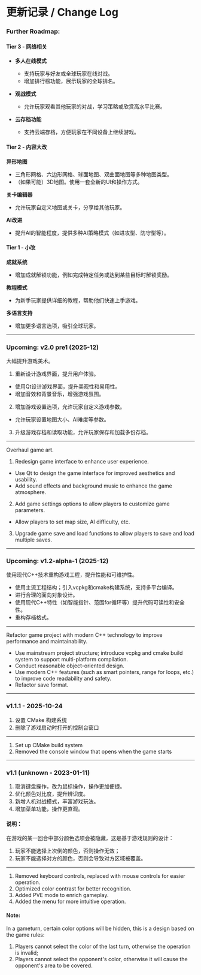 # 更新记录 / Change Log

### Further Roadmap:

#### Tier 3 - 网络相关

- **多人在线模式**  
    - 支持玩家与好友或全球玩家在线对战。
    - 增加排行榜功能，展示玩家的全球排名。

- **观战模式**  
	- 允许玩家观看其他玩家的对战，学习策略或欣赏高水平比赛。

- **云存档功能**  
	- 支持云端存档，方便玩家在不同设备上继续游戏。

#### Tier 2 - 内容大改

**异形地图**
- 三角形网格、六边形网格、球面地图、双曲面地图等多种地图类型。
- （如果可能）3D地图。使用一套全新的UI和操作方式。

**关卡编辑器**  
- 允许玩家自定义地图或关卡，分享给其他玩家。

**AI改进**  
- 提升AI的智能程度，提供多种AI策略模式（如进攻型、防守型等）。

#### Tier 1 - 小改

**成就系统**  
- 增加成就解锁功能，例如完成特定任务或达到某些目标时解锁奖励。

**教程模式**  
- 为新手玩家提供详细的教程，帮助他们快速上手游戏。

**多语言支持**  
- 增加更多语言选项，吸引全球玩家。

---

### Upcoming: v2.0 pre1 (2025-12)

大幅提升游戏美术。

1. 重新设计游戏界面，提升用户体验。
  - 使用Qt设计游戏界面，提升美观性和易用性。
  - 增加音效和背景音乐，增强游戏氛围。
2. 增加游戏设置选项，允许玩家自定义游戏参数。
  - 允许玩家设置地图大小、AI难度等参数。
3. 升级游戏存档和读取功能，允许玩家保存和加载多份存档。

---

Overhaul game art.

1. Redesign game interface to enhance user experience.
  - Use Qt to design the game interface for improved aesthetics and usability.
  - Add sound effects and background music to enhance the game atmosphere.
2. Add game settings options to allow players to customize game parameters.
  - Allow players to set map size, AI difficulty, etc.
3. Upgrade game save and load functions to allow players to save and load multiple saves.

---

### Upcoming: v1.2-alpha-1 (2025-12)

使用现代C++技术重构游戏工程，提升性能和可维护性。
  - 使用主流工程结构；引入vcpkg和cmake构建系统，支持多平台编译。
  - 进行合理的面向对象设计。
  - 使用现代C++特性（如智能指针、范围for循环等）提升代码可读性和安全性。
  - 重构存档格式。

---

Refactor game project with modern C++ technology to improve performance and maintainability.
  - Use mainstream project structure; introduce vcpkg and cmake build system to support multi-platform compilation.
  - Conduct reasonable object-oriented design.
  - Use modern C++ features (such as smart pointers, range for loops, etc.) to improve code readability and safety.
  - Refactor save format.

---

### v1.1.1 - 2025-10-24

1. 设置 CMake 构建系统
2. 删除了游戏启动时打开的控制台窗口

---

1. Set up CMake build system
2. Removed the console window that opens when the game starts

---

### v1.1 (unknown - 2023-01-11)

1. 取消键盘操作，改为鼠标操作，操作更加便捷。
2. 优化颜色对比度，提升辨识度。
3. 新增人机对战模式，丰富游戏玩法。
4. 增加菜单功能，操作更直观。

#### 说明：

在游戏的某一回合中部分颜色选项会被隐藏，这是基于游戏规则的设计：
1. 玩家不能选择上次倒的颜色，否则操作无效；
2. 玩家不能选择对方的颜色，否则会导致对方区域被覆盖。

---

1. Removed keyboard controls, replaced with mouse controls for easier operation.
2. Optimized color contrast for better recognition.
3. Added PVE mode to enrich gameplay.
4. Added the menu for more intuitive operation.

#### Note:

In a gameturn, certain color options will be hidden, this is a design based on the game rules:
1. Players cannot select the color of the last turn, otherwise the operation is invalid;
2. Players cannot select the opponent's color, otherwise it will cause the opponent's area to be covered.